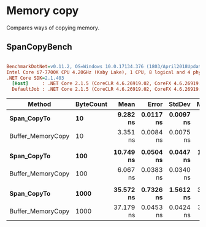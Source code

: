 ﻿# Memory copy

Compares ways of copying memory.

## SpanCopyBench

``` ini

BenchmarkDotNet=v0.11.2, OS=Windows 10.0.17134.376 (1803/April2018Update/Redstone4)
Intel Core i7-7700K CPU 4.20GHz (Kaby Lake), 1 CPU, 8 logical and 4 physical cores
.NET Core SDK=2.1.403
  [Host]     : .NET Core 2.1.5 (CoreCLR 4.6.26919.02, CoreFX 4.6.26919.02), 64bit RyuJIT
  DefaultJob : .NET Core 2.1.5 (CoreCLR 4.6.26919.02, CoreFX 4.6.26919.02), 64bit RyuJIT


```
|            Method | ByteCount |      Mean |     Error |    StdDev |    Median | Ratio | RatioSD |
|------------------ |---------- |----------:|----------:|----------:|----------:|------:|--------:|
|       **Span_CopyTo** |        **10** |  **9.282 ns** | **0.0117 ns** | **0.0097 ns** |  **9.279 ns** |  **1.00** |    **0.00** |
| Buffer_MemoryCopy |        10 |  3.351 ns | 0.0084 ns | 0.0075 ns |  3.350 ns |  0.36 |    0.00 |
|                   |           |           |           |           |           |       |         |
|       **Span_CopyTo** |       **100** | **10.749 ns** | **0.0504 ns** | **0.0447 ns** | **10.730 ns** |  **1.00** |    **0.00** |
| Buffer_MemoryCopy |       100 |  6.067 ns | 0.0383 ns | 0.0340 ns |  6.057 ns |  0.56 |    0.00 |
|                   |           |           |           |           |           |       |         |
|       **Span_CopyTo** |      **1000** | **35.572 ns** | **0.7326 ns** | **1.5612 ns** | **36.631 ns** |  **1.00** |    **0.00** |
| Buffer_MemoryCopy |      1000 | 37.179 ns | 0.0453 ns | 0.0424 ns | 37.195 ns |  1.06 |    0.05 |

